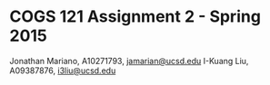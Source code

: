 COGS 121 Assignment 2 - Spring 2015
===========

Jonathan Mariano, A10271793, jamarian@ucsd.edu
I-Kuang Liu, A09387876, i3liu@ucsd.edu
